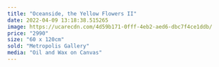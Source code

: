 ```yaml
---
title: "Oceanside, the Yellow Flowers II"
date: 2022-04-09 13:18:38.515265
image: https://ucarecdn.com/4d59b171-0fff-4eb2-aed6-dbc7f4ce1ddb/
price: "2990"
size: "60 x 120cm"
sold: "Metropolis Gallery"
media: "Oil and Wax on Canvas"
---
```


